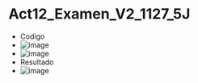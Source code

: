 # Act12_Examen_V2_1127_5J
- Codigo
- ![image](https://github.com/user-attachments/assets/1394d241-573e-4fb7-a846-3318dad7b35b)
- ![image](https://github.com/user-attachments/assets/90798610-42c5-4da8-8f1b-708c3a1d03e7)
- Resultado
- ![image](https://github.com/user-attachments/assets/70a29204-ae87-4d6b-a750-5ed2e4ab71b7)

